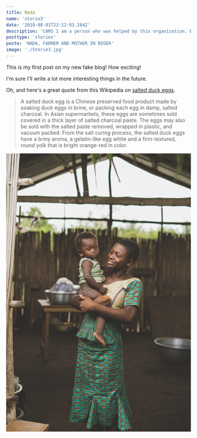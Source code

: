 ```yaml
---
title: Nada
name: 'storie3'
date: '2018-08-01T22:12:03.284Z'
description: 'CAMS I am a person who was helped by this organization. Before they gave me assistance, I was really struggling with this issue, but now my life is better.'
posttype: 'stories'
poste: 'NADA, FARMER AND MOTHER IN NIGER'
image: './Storie3.jpg'
---
```


This is my first post on my new fake blog! How exciting!

I'm sure I'll write a lot more interesting things in the future.

Oh, and here's a great quote from this Wikipedia on
[salted duck eggs](https://en.wikipedia.org/wiki/Salted_duck_egg).

> A salted duck egg is a Chinese preserved food product made by soaking duck
> eggs in brine, or packing each egg in damp, salted charcoal. In Asian
> supermarkets, these eggs are sometimes sold covered in a thick layer of salted
> charcoal paste. The eggs may also be sold with the salted paste removed,
> wrapped in plastic, and vacuum packed. From the salt curing process, the
> salted duck eggs have a briny aroma, a gelatin-like egg white and a
> firm-textured, round yolk that is bright orange-red in color.

![Chinese Salty Egg](./Storie3.jpg)
